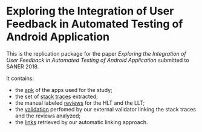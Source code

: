 # Exploring the Integration of User Feedback in Automated Testing of Android Application

This is the replication package for the paper _Exploring the Integration of User Feedback in Automated Testing of Android Application_ submitted to SANER 2018.

It contains:

* the [apk][apks] of the apps used for the study;
* the set of [stack traces][stack] extracted;
* the manual labeled [reviews][rq1] for the HLT and the LLT;
* the [validation][rq2] perfomed by our external validator linking the stack traces and the reviews analyzed;
* the [links][rq3] retrieved by our automatic linking approach.

[apks]: https://github.com/saner18sub/replication-package/tree/master/apks
[rq1]: https://github.com/saner18sub/replication-package/tree/master/rq1
[rq2]: https://github.com/saner18sub/replication-package/tree/master/rq2
[rq3]: https://github.com/saner18sub/replication-package/tree/master/rq3
[stack]: https://github.com/saner18sub/replication-package/tree/master/stack_traces